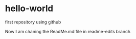 # hello-world
first repository using github

Now I am chaning the ReadMe.md file in readme-edits branch.
